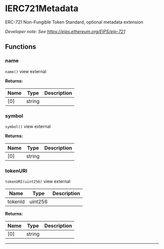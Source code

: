 

# IERC721Metadata

ERC-721 Non-Fungible Token Standard, optional metadata extension

*Developer note: See https://eips.ethereum.org/EIPS/eip-721*




## Functions
### name


`name()` view external






**Returns:**

| Name | Type | Description |
| ---- | ---- | ----------- |
| [0] | string |  |

### symbol


`symbol()` view external






**Returns:**

| Name | Type | Description |
| ---- | ---- | ----------- |
| [0] | string |  |

### tokenURI


`tokenURI(uint256)` view external





| Name | Type | Description |
| ---- | ---- | ----------- |
| tokenId | uint256 |  |

**Returns:**

| Name | Type | Description |
| ---- | ---- | ----------- |
| [0] | string |  |



---


